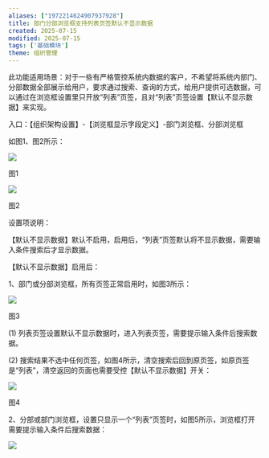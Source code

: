 ```yaml
---
aliases: ["1972214624907937928"]
title: 部门分部浏览框支持列表页签默认不显示数据
created: 2025-07-15
modified: 2025-07-15
tags: ['基础模块']
theme: 组织管理
---
```


此功能适用场景：对于一些有严格管控系统内数据的客户，不希望将系统内部门、分部数据全部展示给用户，要求通过搜索、查询的方式，给用户提供可选数据，可以通过在浏览框设置里只开放“列表”页签，且对“列表”页签设置【默认不显示数据】来实现。

入口：【组织架构设置】-【浏览框显示字段定义】-部门浏览框、分部浏览框

如图1、图2所示：

![](https://myhelpdoc.oss-cn-heyuan.aliyuncs.com/mdimages/d7906906c077656c5d81b21d72df8bc5.jpg)

图1

![](https://myhelpdoc.oss-cn-heyuan.aliyuncs.com/mdimages/3134525fe3c4dc9e3f6f3c354d5be559.jpg)

图2

设置项说明：

【默认不显示数据】默认不启用，启用后，“列表”页签默认将不显示数据，需要输入条件搜索后才显示数据。

【默认不显示数据】启用后：

1、部门或分部浏览框，所有页签正常启用时，如图3所示：

![](https://myhelpdoc.oss-cn-heyuan.aliyuncs.com/mdimages/24921cc7a368e88d41adbafb9a3ba32a.jpg)

图3

(1) 列表页签设置默认不显示数据时，进入列表页签，需要提示输入条件后搜索数据。

(2) 搜索结果不选中任何页签，如图4所示，清空搜索后回到原页签，如原页签是“列表”，清空返回的页面也需要受控【默认不显示数据】开关：

![](https://myhelpdoc.oss-cn-heyuan.aliyuncs.com/mdimages/d36f7f8d5cde06355bc085c0ac42b149.jpg)

图4

2、分部或部门浏览框，设置只显示一个“列表”页签时，如图5所示，浏览框打开需要提示输入条件后搜索数据：

![](https://myhelpdoc.oss-cn-heyuan.aliyuncs.com/mdimages/78733ac76689fcec8aee6f1029c3783e.jpg)

